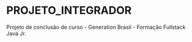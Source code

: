 # PROJETO_INTEGRADOR
Projeto de conclusão de curso - Generation Brasil - Formação Fullstack Java Jr.
